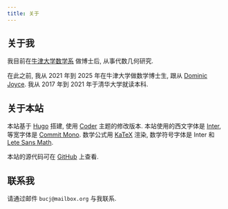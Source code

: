```yaml
---
title: 关于
---
```


## 关于我

我目前在[牛津大学数学系](https://www.maths.ox.ac.uk/) 做博士后,
从事代数几何研究.

在此之前, 我从 2021 年到 2025 年在牛津大学做数学博士生,
跟从 [Dominic Joyce](https://people.maths.ox.ac.uk/joyce/).
我从 2017 年到 2021 年于清华大学就读本科.

## 关于本站

本站基于 [Hugo](https://gohugo.io/) 搭建,
使用 [Coder](https://github.com/luizdepra/hugo-coder) 主题的修改版本.
本站使用的西文字体是 [Inter](https://rsms.me/inter/),
等宽字体是 [Commit Mono](https://commitmono.com/).
数学公式用 [KaTeX](https://katex.org/) 渲染,
数学符号字体是 Inter 和
[Lete Sans Math](https://github.com/abccsss/LeteSansMath).

本站的源代码可在
[GitHub](https://github.com/chenjing-bu/chenjing-bu.github.io) 上查看.

## 联系我

请通过邮件
`bucj@mailbox.org`
与我联系.
